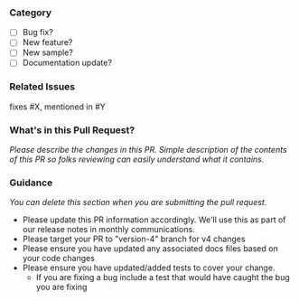 ### Category

- [ ] Bug fix?
- [ ] New feature?
- [ ] New sample?
- [ ] Documentation update?

### Related Issues

fixes #X, mentioned in #Y

### What's in this Pull Request?

*Please describe the changes in this PR. Simple description of the contents of this PR so folks reviewing can easily understand what it contains.*

### Guidance

*You can delete this section when you are submitting the pull request.*

- Please update this PR information accordingly. We'll use this as part of our release notes in monthly communications.
- Please target your PR to "version-4" branch for v4 changes
- Please ensure you have updated any associated docs files based on your code changes
- Please ensure you have updated/added tests to cover your change.
  - If you are fixing a bug include a test that would have caught the bug you are fixing
